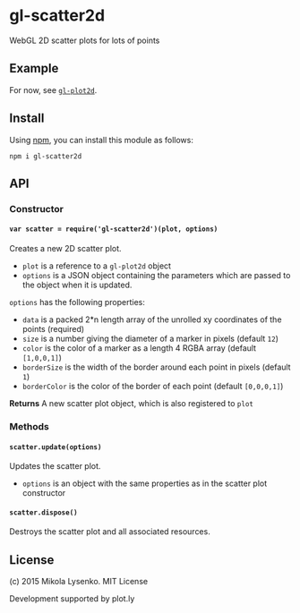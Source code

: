 gl-scatter2d
============
WebGL 2D scatter plots for lots of points

## Example
For now, see [`gl-plot2d`](https://github.com/gl-vis/gl-plot2d).

## Install
Using [npm](https://docs.npmjs.com/), you can install this module as follows:

```
npm i gl-scatter2d
```

## API

### Constructor

#### `var scatter = require('gl-scatter2d')(plot, options)`
Creates a new 2D scatter plot.

* `plot` is a reference to a `gl-plot2d` object
* `options` is a JSON object containing the parameters which are passed to the object when it is updated.

`options` has the following properties:

* `data` is a packed 2*n length array of the unrolled xy coordinates of the points (required)
* `size` is a number giving the diameter of a marker in pixels (default `12`)
* `color` is the color of a marker as a length 4 RGBA array (default `[1,0,0,1]`)
* `borderSize` is the width of the border around each point in pixels (default `1`)
* `borderColor` is the color of the border of each point (default `[0,0,0,1]`)

**Returns** A new scatter plot object, which is also registered to `plot`

### Methods

#### `scatter.update(options)`
Updates the scatter plot.

* `options` is an object with the same properties as in the scatter plot constructor

#### `scatter.dispose()`
Destroys the scatter plot and all associated resources.

## License
(c) 2015 Mikola Lysenko. MIT License

Development supported by plot.ly
